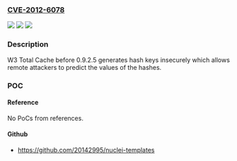### [CVE-2012-6078](https://cve.mitre.org/cgi-bin/cvename.cgi?name=CVE-2012-6078)
![](https://img.shields.io/static/v1?label=Product&message=Total%20Cache&color=blue)
![](https://img.shields.io/static/v1?label=Version&message=0.9.2.5%20&color=brightgreen)
![](https://img.shields.io/static/v1?label=Vulnerability&message=Password&color=brightgreen)

### Description

W3 Total Cache before 0.9.2.5 generates hash keys insecurely which allows remote attackers to predict the values of the hashes.

### POC

#### Reference
No PoCs from references.

#### Github
- https://github.com/20142995/nuclei-templates


